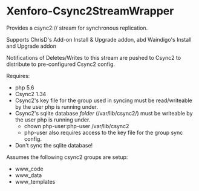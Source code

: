 Xenforo-Csync2StreamWrapper
======================

Provides a csync2:// stream for synchronous replication. 

Supports ChrisD's Add-on Install & Upgrade addon, abd Waindigo's Install and Upgrade addon

Notifications of Deletes/Writes to this stream are pushed to Csync2 to distribute to pre-configured Csync2 config. 

Requires:
- php 5.6
- Csync2 1.34
- Csync2's key file for the group used in syncing must be read/writeable by the user php is running under.
- Csync2's sqlite database *folder* (/var/lib/csync2/) must be writeable by the user php is running under.
    - chown php-user:php-user /var/lib/csync2
    - php-user also requires access to the key file for the group sync config.
- Don't sync the sqlite database!

Assumes the following csync2 groups are setup:
- www_code
- www_data
- www_templates
    

